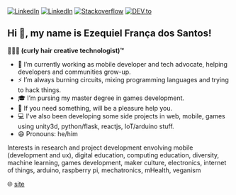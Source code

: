 
</div>
<a href="https://www.twitter.com/ezefranca" target="_blank"><img src="https://img.shields.io/badge/Twitter-%230077B5.svg?&style=flat-square&logo=twitter&logoColor=white" alt="LinkedIn"></a>
<a href="https://www.linkedin.com/in/ezefranca" target="_blank"><img src="https://img.shields.io/badge/LinkedIn-%230077B5.svg?&style=flat-square&logo=linkedin&logoColor=white" alt="LinkedIn"></a>
<a href="https://stackoverflow.com/users/2773779" target="_blank"><img src="https://img.shields.io/badge/-Stackoverflow-4CA143?style=flat-square&logo=Stackoverflow&logoColor=white" alt="Stackoverflow"></a>
<a href="https://dev.to/ezefranca" target="_blank"><img src="https://img.shields.io/badge/DEV-%230A0A0A.svg?&style=flat-square&logo=DEV.to&logoColor=white" alt="DEV.to"></a>
</div>


## Hi 👋, my name is Ezequiel França dos Santos! 

<b> 👨🏻‍🦱 (curly hair creative technologist)™ </b>

- 🥑 I’m currently working as mobile developer and tech advocate, helping developers and communities grow-up.
- ⚡️  I’m always burning circuits, mixing programming languages and trying to hack things.
- 🎓 I’m pursing my master degree in games development.
- 💬 If you need something, will be a pleasure help you.
- :computer: I've also been developing some side projects in web, mobile, games using unity3d, python/flask, reactjs, IoT/arduino stuff.
- 😄 Pronouns: he/him

Interests in research and project development envolving mobile (development and ux), digital education, computing education, diversity, machine learning, games development, maker culture, electronics, internet of things, arduino, raspberry pi, mechatronics, mHealth, veganism

🌐 [site](https://ezequiel.app/)




